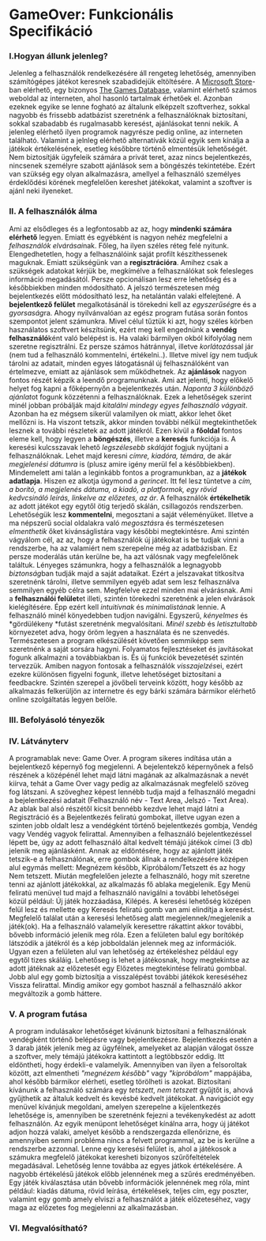 # GameOver: Funkcionális Specifikáció

### I.Hogyan állunk jelenleg?

Jelenleg a felhasználók rendelkezésére áll rengeteg lehetőség, amennyiben
számítógépes játékot keresnek szabadidejük eltöltésére. A [Microsoft Store](https://www.microsoft.com/en-us/store/b/home)-ban
elérhető, egy bizonyos [The Games Database](https://www.microsoft.com/en-us/p/the-games-database/9nblggh6jhl9?activetab=pivot:overviewtab),   valamint elérhető számos weboldal az interneten, ahol hasonló tartalmak
érhetőek el. Azonban ezeknek egyike se lenne fogható az általunk elképzelt
szoftverhez, sokkal nagyobb és frissebb adatbázist szeretnénk a felhasználóknak
biztosítani, sokkal szabadabb és rugalmasabb keresést, ajánlásokat tenni nekik.
A jelenleg elérhető ilyen programok nagyrésze pedig online, az interneten
található. Valamint a jelnleg elérhető alternatívák közül egyik sem kínálja
a játékok értékelésének, esetleg későbbre történő elmentésük lehetőségét.
Nem biztosítják ügyfeleik számára a privát teret, azaz nincs bejelentkezés,
nincsenek személyre szabott ajánlások sem a böngészés tekintetébe. Ezért
van szükség egy olyan alkalmazásra, amellyel a felhasználó személyes
érdeklődési körének megfelelően kereshet játékokat, valamint a szoftver is
ajánl neki ilyeneket.

### II. A felhasználók álma

Ami az elsődleges és a legfontosabb az az, hogy **mindenki számára elérhető** legyen. Emiatt és egyébként is nagyon nehéz megfelelni a *felhasználók elvárásai*nak. Főleg, ha ilyen széles réteg felé nyitunk. Elengedhetetlen, hogy a felhasználóink saját profilt készíthessenek maguknak. Emiatt szükségünk van a **regisztrációra**. Amihez csak a szükségek adatokat kérjük be, megkímélve a felhasználókat sok felesleges információ megadásától. Persze opcionálisan lesz erre lehetőség és a későbbiekben minden módosítható. A jelszó természetesen még bejelentkezés előtt módosítható lesz, ha netalántán valaki elfelejtené. A **bejelentkező felület** megalkotásánál is törekedni kell az *egyszerűség*re és a *gyorsaság*ra. Ahogy nyilvánvalóan az egész program futása során fontos szempontot jelent számunkra. Mivel célul tűztük ki azt, hogy széles körben használatos szoftvert készítsünk, ezért meg kell engednünk a **vendég felhasználó**ként való belépést is. Ha valaki bármilyen okból kifolyólag nem szeretne regisztrálni. Ez persze számos hátránnyal, illetve *korlátozás*sal jár (nem tud a felhasználó kommentelni, értékelni..). Illetve mivel így nem tudjuk tárolni az adatait, minden egyes látogatásnál új felhasználóként van értelmezve, emiatt az ajánlások sem működhetnek. Az **ajánlások** nagyon fontos részét képzik a leendő programunknak. Ami azt jelenti, hogy előkelő helyet fog kapni a főképernyőn a bejelentkezés után. *Naponta 3 különböző ajánlat*ot fogunk közzétenni a felhasználóknak. Ezek a lehetőségek szerint minél jobban próbálják majd *kitalálni mindegy egyes felhasználó vágyait*. Azonban ha ez mégsem sikerül valamilyen ok miatt, akkor lehet őket mellőzni is. Ha viszont tetszik, akkor minden további nélkül megtekinthetőek lesznek a további részletek az adott játékról. Ezen kívül a **főoldal** fontos eleme kell, hogy legyen a **böngészés**, illetve a **keresés** funkciója is. A keresési kulcsszavak lehető *legszélesebb skáláját* fogjuk nyújtani a felhasználóknak. Lehet majd keresni *címre, kiadóra, témára*, de akár *megjelenési dátumra* is (plusz amire igény merül fel a későbbiekben). Mindemelett ami talán a leginkább fontos a programunkban, az a **játékok adatlapja**. Hiszen ez alkotja úgymond a *gerincet*. Itt fel lesz tüntetve a *cím, a borító, a megjelenés dátuma, a kiadó, a platformok, egy rövid kedvcsináló leírás, linkelve az előzetes, az ár*. A felhasználók **értékelhetik** az adott játékot egy egytől ötig terjedő skálán, csillagozós rendszerben. Lehetőségük lesz **kommentelni**, megosztani a saját véleményüket. Illetve a ma népszerű social oldalakra való *megosztás*ra és természetesen *elmenthetik* őket kivánságlistára vagy későbbi megtekintésre. Ami szintén vágyálom cél, az az, hogy a felhasználók új játékokat is be tudjak vinni a rendszerbe, ha az valamiért nem szerepelne még az adatbázisban. Ez persze moderálás után kerülne be, ha azt válósnak vagy megfelelőnek találtuk. Lényeges számunkra, hogy a felhasználók a legnagyobb *biztonság*ban tudják majd a saját adataikat. Ezért a jelszavakat titkosítva szeretnénk tárolni, illetve semmilyen egyéb adat sem lesz felhasználva semmilyen egyéb célra sem. Megfelelve ezzel minden mai elvárásnak. Ami a **felhasználói felület**et illeti, szintén törekedni szeretnénk a jelen elvárások kielégítésére. Épp ezért kell *intuitívnak* és *minimalistának* lennie. A felhasználó minél könyedebben tudjon navigálni. Egyszerű, *kényelmes* és *gördülékeny *futást szeretnénk megvalósítani. *Minél szebb* és *letisztultabb* környezetet adva, hogy öröm legyen a használata és ne szenvedés. Természetesen a program elkészülését követően semmiképp sem szeretnénk a saját sorsára hagyni. Folyamatos fejlesztéseket és javításokat fogunk alkalmazni a továbbiakban is. És új funkciók bevezetését szintén tervezzük. Amiben nagyon fontosak a felhasználók *visszajelzés*ei, ezért ezekre különösen figyelni fogunk, illetve lehetőséget biztosítani a feedbackre. Szintén szerepel a jövőbeli terveink között, hogy később az alkalmazás felkerüljön az internetre és egy bárki számára bármikor elérhető online szolgáltatás legyen belőle.

### III. Befolyásoló tényezők

### IV. Látványterv

A programablak neve: Game Over. A program sikeres indítása után a bejelentkező 
képernyő fog megjelenni. A bejelentekző képernyőnek a felső részének a középénél
lehet majd látni magának az alkalmazásnak a nevét kiírva, tehát a Game Over vagy
pedig az alkalmazásnak megfelelő szöveg fog látszani. A szöveghez képest lennébb 
tudja majd a felhasználó megadni a bejelentkezési adatait (Felhasználó név - Text Area,
Jelszó - Text Area). Az ablak bal alsó részétől kicsit bennébb kezdve lehet majd látni
a Regisztráció és a Bejelentkezés feliratú gombokat, illetve ugyan ezen a szinten
jobb oldalt lesz a vendégként történő bejelentkezés gombja, Vendég vagy Vendég vagyok
felirattal. Amennyiben a felhasználó bejelentkezéssel lépett be, úgy az adott felhasználó
által kedvelt témájú játékok címei (3 db) jelenik meg ajánlásként. Annak az eldöntésére, hogy
az ajánlott játék tetszik-e a felhasználónak, erre gombok állnak a rendelkezésére középen alul
egymás mellett: Megnézem később, Kipróbálom/Tetszett és az hogy Nem tetszett. Miután 
megfelelően jelezte a felhasználó, hogy mit szeretne tenni az ajánlott játékokkal, 
az alkalmazás fő ablaka megjelenik. Egy Menü feliratú menüvel tud majd a felhasználó
navigálni a további lehetőségei közül például: Új játék hozzáadása, Kilépés. A keresési
lehetőség középen felül lesz és mellette egy Keresés feliratú gomb van ami elindítja
a keresést. Megfelelő találat után a keresési lehetőseg alatt megjelennek/megjelenik a játék(ok).
Ha a felhasználó valamelyik keresettre rákattint akkor további, bővebb információ jelenik meg
róla. Ezen a felületen balul egy borítókép látszódik a játékról és a kép jobboldalán 
jelennek meg az információk. Ugyan ezen a felületen alul van lehetőség az értékeléshez
például egy egytől tizes skáláig. Lehetőseg is lehet a játékosnak, hogy megtekintse az
adott játéknak az előzetesét egy Előzetes megtekintése feliratú gombbal. 
Jobb alul egy gomb biztosítja a visszalépést további játékok kereséséhez Vissza felirattal.
Mindig amikor egy gombot használ a felhasználó akkor megváltozik a gomb háttere.



### V. A program futása

A program indulásakor lehetőséget kívánunk biztosítani a felhasználónak
vendégként történő belépésre vagy bejelentkezésre. Bejelentkezés esetén
a 3 darab játék jelenik meg az ügyfélnek, amelyeket az alapján válogat 
össze a szoftver, mely témájú játékokra kattintott a legtöbbször eddig.
Itt eldöntheti, hogy érdekli-e valamelyik. Amennyiben van ilyen a felsoroltak
között, azt elmentheti *"megnézem később"*  vagy *"kipróbálom"* mappájába,
ahol később bármikor elérheti, esetleg törölheti is azokat. Biztosítani
kívánunk a felhasználó számára egy *tetszett*, *nem tetszett* gyűjtőt is,
ahová gyűjthetik az általuk kedvelt és kevésbé kedvelt játékokat. A navigációt
egy menüvel kívánjuk megoldani, amelyen szerepelne a kijelentkezés lehetősége is,
amennyiben be szeretnénk fejezni a tevékenykedést az adott felhasználón.
Az egyik menüpont lehetőséget kínálna arra, hogy új játékot adjon hozzá
valaki, amelyet később a rendszergazda ellenőrizne, és amennyiben semmi
probléma nincs a felvett programmal, az be is kerülne a rendszerbe azzonnal.
Lenne egy keresési felület is, ahol a játékosok a számukra megfelelő játékokat
keresheti bizonyos szűrőfeltételek megadásával. Lehetőség lenne továbba
az egyes játkok értékelésére. A nagyobb értékelésű játékok előbb jelennének
meg a szűrés eredményében. Egy játék kiválasztása után bővebb információk
jelennének meg róla, mint például: kiadás dátuma, rövid leírása, értékelések,
teljes cím, egy poszter, valamint egy gomb amely elviszi a felhasználót a
játék előzeteséhez, vagy maga az előzetes fog megjelenni az alkalmazásban.

### VI. Megvalósítható?